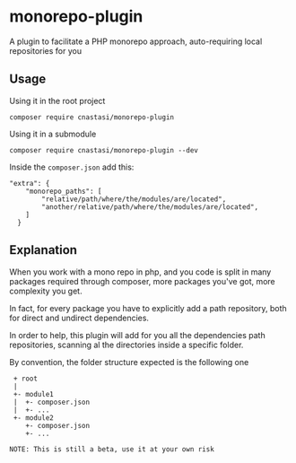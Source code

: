 # monorepo-plugin
A plugin to facilitate a PHP monorepo approach, auto-requiring local repositories for you

## Usage

Using it in the root project

`composer require cnastasi/monorepo-plugin`

Using it in a submodule

`composer require cnastasi/monorepo-plugin --dev`

Inside the `composer.json` add this:
```
"extra": {
    "monorepo_paths": [
        "relative/path/where/the/modules/are/located",
        "another/relative/path/where/the/modules/are/located",
    ]
  }
```

## Explanation
When you work with a mono repo in php, and you code is split in many packages required through composer, 
more packages you've got, more complexity you get.  

In fact, for every package you have to explicitly add a path repository, both for direct and undirect dependencies.

In order to help, this plugin will add for you all the dependencies path repositories, scanning al the directories inside a specific folder.

By convention, the folder structure expected is the following one 

```
 + root
 |
 +- module1
 |  +- composer.json
 |  +- ...
 +- module2
    +- composer.json
    +- ...
```
 

    NOTE: This is still a beta, use it at your own risk